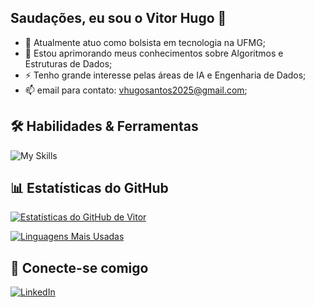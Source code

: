 ## Saudações, eu sou o Vitor Hugo 👋

- 🔭 Atualmente atuo como bolsista em tecnologia na UFMG;
- 🌱 Estou aprimorando meus conhecimentos sobre Algoritmos e Estruturas de Dados;
- ⚡ Tenho grande interesse pelas áreas de IA e Engenharia de Dados; 
- 📫 email para contato: vhugosantos2025@gmail.com;

## 🛠️ Habilidades & Ferramentas

![My Skills](https://skillicons.dev/icons?i=vscode,c,cpp,python,flask,mysql,postgres,git,github,ubuntu)

## 📊 Estatísticas do GitHub

[![Estatísticas do GitHub de Vitor](https://github-readme-stats.vercel.app/api?username=PureVice&show_icons=true&theme=transparent)](https://github.com/anuraghazra/github-readme-stats)

[![Linguagens Mais Usadas](https://github-readme-stats.vercel.app/api/top-langs/?username=PureVice&layout=compact&theme=transparent)](https://github.com/anuraghazra/github-readme-stats)

## 🔗 Conecte-se comigo

<p align="left">
<a href="https://www.linkedin.com/in/vitor-hugo-dias-santos-2b2b7327b" target="_blank">
  <img src="https://img.shields.io/badge/LinkedIn-0A66C2?style=for-the-badge&logo=linkedin&logoColor=white" alt="LinkedIn"/>
</a>
